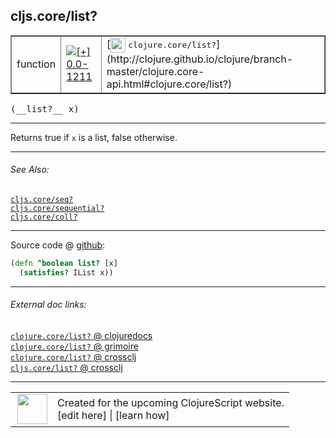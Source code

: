 ## cljs.core/list?



 <table border="1">
<tr>
<td>function</td>
<td><a href="https://github.com/cljsinfo/cljs-api-docs/tree/0.0-1211"><img valign="middle" alt="[+] 0.0-1211" title="Added in 0.0-1211" src="https://img.shields.io/badge/+-0.0--1211-lightgrey.svg"></a> </td>
<td>
[<img height="24px" valign="middle" src="http://i.imgur.com/1GjPKvB.png"> <samp>clojure.core/list?</samp>](http://clojure.github.io/clojure/branch-master/clojure.core-api.html#clojure.core/list?)
</td>
</tr>
</table>


 <samp>
(__list?__ x)<br>
</samp>

---

Returns true if `x` is a list, false otherwise.



---


###### See Also:

[`cljs.core/seq?`](../cljs.core/seqQMARK.md)<br>
[`cljs.core/sequential?`](../cljs.core/sequentialQMARK.md)<br>
[`cljs.core/coll?`](../cljs.core/collQMARK.md)<br>

---




Source code @ [github](https://github.com/clojure/clojurescript/blob/r2719/src/cljs/cljs/core.cljs#L2472-L2473):

```clj
(defn ^boolean list? [x]
  (satisfies? IList x))
```

<!--
Repo - tag - source tree - lines:

 <pre>
clojurescript @ r2719
└── src
    └── cljs
        └── cljs
            └── <ins>[core.cljs:2472-2473](https://github.com/clojure/clojurescript/blob/r2719/src/cljs/cljs/core.cljs#L2472-L2473)</ins>
</pre>

-->

---



###### External doc links:

[`clojure.core/list?` @ clojuredocs](http://clojuredocs.org/clojure.core/list_q)<br>
[`clojure.core/list?` @ grimoire](http://conj.io/store/v1/org.clojure/clojure/1.7.0-beta3/clj/clojure.core/list%3F/)<br>
[`clojure.core/list?` @ crossclj](http://crossclj.info/fun/clojure.core/list%3F.html)<br>
[`cljs.core/list?` @ crossclj](http://crossclj.info/fun/cljs.core.cljs/list%3F.html)<br>

---

 <table>
<tr><td>
<img valign="middle" align="right" width="48px" src="http://i.imgur.com/Hi20huC.png">
</td><td>
Created for the upcoming ClojureScript website.<br>
[edit here] | [learn how]
</td></tr></table>

[edit here]:https://github.com/cljsinfo/cljs-api-docs/blob/master/cljsdoc/cljs.core/listQMARK.cljsdoc
[learn how]:https://github.com/cljsinfo/cljs-api-docs/wiki/cljsdoc-files

<!--

This information was too distracting to show to readers, but I'll leave it
commented here since it is helpful to:

- pretty-print the data used to generate this document
- and show how to retrieve that data



The API data for this symbol:

```clj
{:description "Returns true if `x` is a list, false otherwise.",
 :return-type boolean,
 :ns "cljs.core",
 :name "list?",
 :signature ["[x]"],
 :history [["+" "0.0-1211"]],
 :type "function",
 :related ["cljs.core/seq?" "cljs.core/sequential?" "cljs.core/coll?"],
 :full-name-encode "cljs.core/listQMARK",
 :source {:code "(defn ^boolean list? [x]\n  (satisfies? IList x))",
          :title "Source code",
          :repo "clojurescript",
          :tag "r2719",
          :filename "src/cljs/cljs/core.cljs",
          :lines [2472 2473]},
 :full-name "cljs.core/list?",
 :clj-symbol "clojure.core/list?"}

```

Retrieve the API data for this symbol:

```clj
;; from Clojure REPL
(require '[clojure.edn :as edn])
(-> (slurp "https://raw.githubusercontent.com/cljsinfo/cljs-api-docs/catalog/cljs-api.edn")
    (edn/read-string)
    (get-in [:symbols "cljs.core/list?"]))
```

-->
